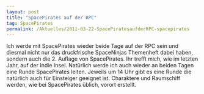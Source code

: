 ```yaml
---
layout: post
title: "SpacePirates auf der RPC"
tag: SpacePirates
permalink: /Aktuelles/2011-03-22-SpacePiratesaufderRPC-spacepirates
---
```



Ich werde mit SpacePirates wieder beide Tage auf der RPC sein und diesmal nicht nur das druckfrische SpaceNinjas Themenheft dabei haben, sondern auch die 2. Auflage von SpacePirates. Ihr trefft mich, wie im letzten Jahr, auf der Indie Insel. Natürlich werde ich auch wieder an beiden Tagen eine Runde SpacePirates leiten. Jeweils um 14 Uhr gibt es eine Runde die natürlich auch für Einsteiger geeignet ist. Charaktere und Raumschiff werden, wie bei SpacePirates üblich, vorort erstellt.
